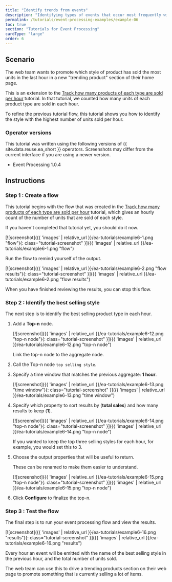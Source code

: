 ```yaml
---
title: "Identify trends from events"
description: "Identifying types of events that occur most frequently within a time window is a useful way to detect trends."
permalink: /tutorials/event-processing-examples/example-06
toc: true
section: "Tutorials for Event Processing"
cardType: "large"
order: 6
---
```


## Scenario

The web team wants to promote which style of product has sold the most units in the last hour in a new "trending product" section of their home page.

This is an extension to the [Track how many products of each type are sold per hour](../guided/tutorial-3) tutorial. In that tutorial, we counted how many units of each product type are sold in each hour.

To refine the previous tutorial flow, this tutorial shows you how to identify the style with the highest number of units sold per hour.

### Operator versions

This tutorial was written using the following versions of {{ site.data.reuse.ea_short }} operators. Screenshots may differ from the current interface if you are using a newer version.

- Event Processing 1.0.4

## Instructions

### Step 1 : Create a flow

This tutorial begins with the flow that was created in the [Track how many products of each type are sold per hour](../guided/tutorial-3) tutorial, which gives an hourly count of the number of units that are sold of each style.

If you haven't completed that tutorial yet, you should do it now.

[![screenshot]({{ 'images' | relative_url }}/ea-tutorials/example6-1.png "flow"){: class="tutorial-screenshot" }]({{ 'images' | relative_url }}/ea-tutorials/example6-1.png "flow")

Run the flow to remind yourself of the output.

[![screenshot]({{ 'images' | relative_url }}/ea-tutorials/example6-2.png "flow results"){: class="tutorial-screenshot" }]({{ 'images' | relative_url }}/ea-tutorials/example6-2.png "flow results")

When you have finished reviewing the results, you can stop this flow.


### Step 2 : Identify the best selling style

The next step is to identify the best selling product type in each hour.

1. Add a **Top-n** node.

   [![screenshot]({{ 'images' | relative_url }}/ea-tutorials/example6-12.png "top-n node"){: class="tutorial-screenshot" }]({{ 'images' | relative_url }}/ea-tutorials/example6-12.png "top-n node")

   Link the top-n node to the aggregate node.

1. Call the Top-n node `top selling style`.

1. Specify a time window that matches the previous aggregate: **1 hour**.

   [![screenshot]({{ 'images' | relative_url }}/ea-tutorials/example6-13.png "time window"){: class="tutorial-screenshot" }]({{ 'images' | relative_url }}/ea-tutorials/example6-13.png "time window")

1. Specify which property to sort results by (**total sales**) and how many results to keep (**1**).

   [![screenshot]({{ 'images' | relative_url }}/ea-tutorials/example6-14.png "top-n node"){: class="tutorial-screenshot" }]({{ 'images' | relative_url }}/ea-tutorials/example6-14.png "top-n node")

   If you wanted to keep the top three selling styles for each hour, for example, you would set this to 3.

1. Choose the output properties that will be useful to return.

   These can be renamed to make them easier to understand.

   [![screenshot]({{ 'images' | relative_url }}/ea-tutorials/example6-15.png "top-n node"){: class="tutorial-screenshot" }]({{ 'images' | relative_url }}/ea-tutorials/example6-15.png "top-n node")

1. Click **Configure** to finalize the top-n.


### Step 3 : Test the flow

The final step is to run your event processing flow and view the results.

[![screenshot]({{ 'images' | relative_url }}/ea-tutorials/example6-16.png "results"){: class="tutorial-screenshot" }]({{ 'images' | relative_url }}/ea-tutorials/example6-16.png "results")

Every hour an event will be emitted with the name of the best selling style in the previous hour, and the total number of units sold.

The web team can use this to drive a trending products section on their web page to promote something that is currently selling a lot of items.
